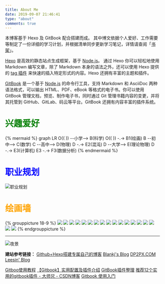 ```yaml
---
title: About Me
date: 2019-09-07 21:46:41
type: "about"
comments: true
---
```


本博客基于 Hexo 及 GitBook 配合搭建而成。
其中博文依据个人爱好、工作需要等制定了一份详细的学习计划，并根据清单同步更新学习笔记，详情请查阅「[书架](https://wilenwu.github.io/bookshelf.html)」。

[Hexo](https://hexo.io/zh-cn/) 是高效的静态站点生成框架，基于 [Node.js](https://nodejs.org/)。 通过 Hexo 你可以轻松地使用 Markdown 编写文章，除了 Markdown 本身的语法之外，还可以使用 Hexo 提供的 [tag 插件](https://hexo.io/zh-cn/docs/tag-plugins.html) 来快速的插入特定形式的内容。Hexo 还拥有丰富的主题和插件。

[GitBook](https://www.gitbook.com/) 是一个基于 [Node.js](https://nodejs.org/) 的命令行工具，支持 Markdown 和 AsciiDoc 两种语法格式，可以输出 HTML、PDF、eBook 等格式的电子书。你可以使用 GitBook 管理文档，预览、制作电子书，同时通过 Git 管理书籍内容的变更，并将其托管到 GitHub、GitLab、码云等平台。GitBook 还拥有内容丰富的插件系统。

# <font color="green">兴趣爱好</font>

{% mermaid %}
graph LR
O(( )) --小学--> B(科学)
O(( )) -.-> B1(绘画)
B --初中--> C(数学)
C --高中--> D(物理)
D -.-> E2(混沌)
D --大学--> E(理论物理)
D -.-> E3(计算机)
E3 -.-> F3(数据分析)
{% endmermaid %}
<!--兴趣爱好英文版请参考draft.md-->

# <font color="blue">职业规划</font>

![职业规划](images/career_planning.png)
<!--职业规划HTML table版请参考draft.md-->

# <font color="orange">绘画墙</font>

{% grouppicture 18-9 %}
  ![](images/Bubbles.jpg)
  ![](images/Bulma.jpg)
  ![](images/Chiao-tzu.jpg)
  ![](images/Garfield.jpg)
  ![](images/Goku.jpg)
  ![](images/Kaioh.jpg)
  ![](images/Kame-Sennin.jpg)
  ![](images/Karin-sama.jpg)
  ![](images/Kuririn.jpg)
  ![](images/Kuririn_head.jpg)
  ![](images/Mr-Popo.jpg)
  ![](images/Oolong.jpg)
  ![](images/Picollo.jpg)
  ![](images/Puar.jpg)
  ![](images/Tenshinhan.jpg)
  ![](images/Trunks.jpg)
  ![](images/Uranai-Baba.jpg)
  ![](images/Yajirobe.jpg)
{% endgrouppicture %}

------

![夜景](images/china.jpg)

**建站参考链接：**
[Github+Hexo搭建专属自己的博客](https://www.linjiujiu.xyz/2018/12/10/Github-Hexo%E6%90%AD%E5%BB%BA%E4%B8%93%E5%B1%9E%E8%87%AA%E5%B7%B1%E7%9A%84%E5%8D%9A%E5%AE%A2/)
[Blankj's Blog](https://blankj.com/)
[DP2PX.COM](https://dp2px.com/)
[Leesin' Blog](https://ilxx.gitee.io/)

[Gitboo使用教程](https://gitbook.zhangjikai.com/)
[【Gitbook】实用配置及插件介绍](https://www.cnblogs.com/zhangjk1993/p/5066771.html)
[GitBook插件整理](https://www.jianshu.com/p/427b8bb066e6)
[推荐12个实用的gitbook插件 - 大师兄 - CSDN博客](https://blog.csdn.net/weixin_37865166/article/details/91899788)
[Gitbook 使用入门](https://www.bookstack.cn/books/gitbook-zh)

